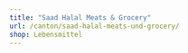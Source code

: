 ```yaml
---
title: "Saad Halal Meats & Grocery"
url: /canton/saad-halal-meats-und-grocery/
shop: Lebensmittel
---
```

